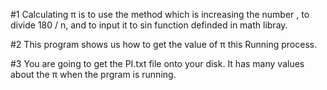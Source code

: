 #1 Calculating π is to use the method which is increasing the number , to divide 180 / n, and to input it to sin function definded in math libray. 

#2 This program shows us how to get the value of π this Running process.

#3 You are going to get the PI.txt file onto your disk.
   It has many values about the π when the prgram is running.
   
